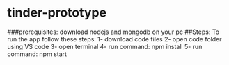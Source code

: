 # tinder-prototype 
###prerequisites: 
download nodejs and mongodb on your pc
##Steps:
To run the app follow these steps:
1- download code files
2- open code folder using VS code
3- open terminal
4- run command: npm install
5- run command: npm start

